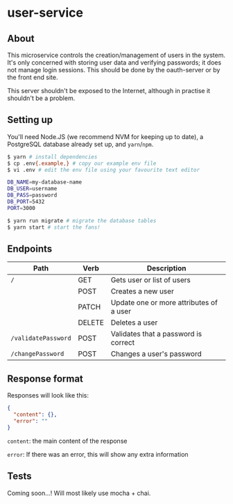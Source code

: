 # user-service

## About
This microservice controls the creation/management of users in the system. It's only concerned with storing user data and verifying passwords; it does not manage login sessions. This should be done by the oauth-server or by the front end site.

This server shouldn't be exposed to the Internet, although in practise it shouldn't be a problem.

## Setting up

You'll need Node.JS (we recommend NVM for keeping up to date), a PostgreSQL
database already set up, and `yarn`/`npm`.

```bash
$ yarn # install dependencies
$ cp .env{.example,} # copy our example env file
$ vi .env # edit the env file using your favourite text editor

DB_NAME=my-database-name
DB_USER=username
DB_PASS=password
DB_PORT=5432
PORT=3000

$ yarn run migrate # migrate the database tables
$ yarn start # start the fans!
```

## Endpoints

| Path                | Verb   | Description                             |
|---------------------|--------|-----------------------------------------|
| `/`                 | GET    | Gets user or list of users              |
|                     | POST   | Creates a new user                      |
|                     | PATCH  | Update one or more attributes of a user |
|                     | DELETE | Deletes a user                          |
| `/validatePassword` | POST   | Validates that a password is correct    |
| `/changePassword`   | POST   | Changes a user's password               |

## Response format

Responses will look like this:

```json
{
  "content": {},
  "error": ""
}
```

`content`: the main content of the response

`error`: If there was an error, this will show any extra information

## Tests

Coming soon...! Will most likely use mocha + chai.
